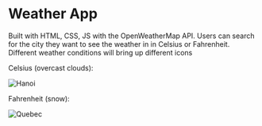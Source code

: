 # Weather App

Built with HTML, CSS, JS with the OpenWeatherMap API. Users can search for the city they want to see the weather in in Celsius or Fahrenheit. Different weather conditions will bring up different icons

Celsius (overcast clouds):

![Hanoi](https://user-images.githubusercontent.com/78992816/160637025-8d5662e4-bf73-4e10-a99a-2a0b7253fc1f.JPG)

Fahrenheit (snow):

![Quebec](https://user-images.githubusercontent.com/78992816/160637569-34a37c0a-1557-4f7e-80cf-936cbbf646c3.JPG)
